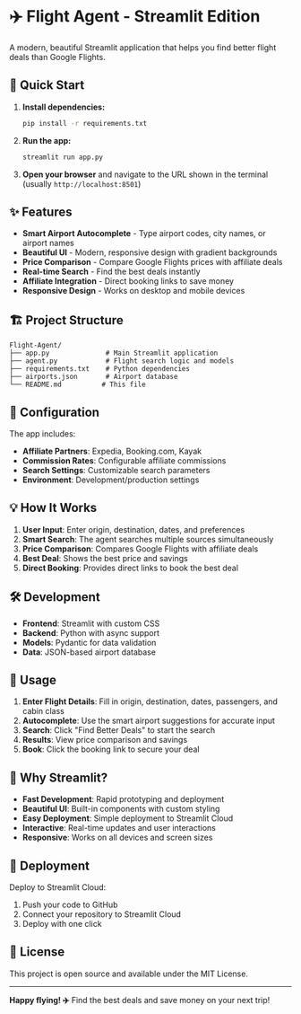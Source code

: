 # ✈️ Flight Agent - Streamlit Edition

A modern, beautiful Streamlit application that helps you find better flight deals than Google Flights.

## 🚀 Quick Start

1. **Install dependencies:**
   ```bash
   pip install -r requirements.txt
   ```

2. **Run the app:**
   ```bash
   streamlit run app.py
   ```

3. **Open your browser** and navigate to the URL shown in the terminal (usually `http://localhost:8501`)

## ✨ Features

- **Smart Airport Autocomplete** - Type airport codes, city names, or airport names
- **Beautiful UI** - Modern, responsive design with gradient backgrounds
- **Price Comparison** - Compare Google Flights prices with affiliate deals
- **Real-time Search** - Find the best deals instantly
- **Affiliate Integration** - Direct booking links to save money
- **Responsive Design** - Works on desktop and mobile devices

## 🏗️ Project Structure

```
Flight-Agent/
├── app.py              # Main Streamlit application
├── agent.py            # Flight search logic and models
├── requirements.txt    # Python dependencies
├── airports.json       # Airport database
└── README.md          # This file
```

## 🔧 Configuration

The app includes:
- **Affiliate Partners**: Expedia, Booking.com, Kayak
- **Commission Rates**: Configurable affiliate commissions
- **Search Settings**: Customizable search parameters
- **Environment**: Development/production settings

## 💡 How It Works

1. **User Input**: Enter origin, destination, dates, and preferences
2. **Smart Search**: The agent searches multiple sources simultaneously
3. **Price Comparison**: Compares Google Flights with affiliate deals
4. **Best Deal**: Shows the best price and savings
5. **Direct Booking**: Provides direct links to book the best deal

## 🛠️ Development

- **Frontend**: Streamlit with custom CSS
- **Backend**: Python with async support
- **Models**: Pydantic for data validation
- **Data**: JSON-based airport database

## 📱 Usage

1. **Enter Flight Details**: Fill in origin, destination, dates, passengers, and cabin class
2. **Autocomplete**: Use the smart airport suggestions for accurate input
3. **Search**: Click "Find Better Deals" to start the search
4. **Results**: View price comparison and savings
5. **Book**: Click the booking link to secure your deal

## 🌟 Why Streamlit?

- **Fast Development**: Rapid prototyping and deployment
- **Beautiful UI**: Built-in components with custom styling
- **Easy Deployment**: Simple deployment to Streamlit Cloud
- **Interactive**: Real-time updates and user interactions
- **Responsive**: Works on all devices and screen sizes

## 🚀 Deployment

Deploy to Streamlit Cloud:
1. Push your code to GitHub
2. Connect your repository to Streamlit Cloud
3. Deploy with one click

## 📄 License

This project is open source and available under the MIT License.

---

**Happy flying! ✈️** Find the best deals and save money on your next trip!
